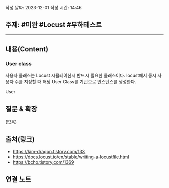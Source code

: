 작성 날짜: 2023-12-01
작성 시간: 14:46

## 주제: #미완 #Locust #부하테스트 

----
## 내용(Content)

### User class
사용자 클래스는 Locust 시뮬레이션시 반드시 필요한 클래스이다. locust에서 동시 사용자 수를 지정할 때 해당 User Class를 기반으로 인스턴스를 생성한다.

User 

## 질문 & 확장

(없음)

## 출처(링크)
- https://kim-dragon.tistory.com/133
- https://docs.locust.io/en/stable/writing-a-locustfile.html
- https://bcho.tistory.com/1369

## 연결 노트










